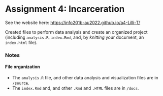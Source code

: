 # Assignment 4: Incarceration

See the website here: https://info201b-au2022.github.io/a4-Lilli-T/

Created files to perform data analysis and create an organized project (including `analysis.R`, `index.Rmd`, and, by _knitting_ your document, an `index.html` file).

###  Notes
#### File organization
* The `analysis.R` file, and other data analysis and visualization files are in `/source`.
* The `index.Rmd` and, and other `.Rmd` and `.HTML` files are in `/docs`.
